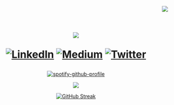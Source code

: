 <div align="right">
  <img src="https://visitcount.itsvg.in/api?id=imtribute12&icon=8&color=8" />
</div>
 
<div align="center">     
<br>
<p align="center" width="50%"> 
<h1>
<a href="https://github.com/imtribute12">
<img src="https://readme-typing-svg.herokuapp.com?size=36&color=ffffff&center=true&multiline=true&width=500&height=100&lines=Hi!+%F0%9F%91%8B;I'm+Seda+%F0%9F%98%8A">
</a>
	      
[![LinkedIn](https://img.shields.io/badge/LinkedIn-%230077B5.svg?logo=linkedin&logoColor=white)](https://linkedin.com/in/seda-n-taskan) 
[![Medium](https://img.shields.io/badge/Medium-12100E?logo=medium&logoColor=white)](https://medium.com/@nubika) 
[![Twitter](https://img.shields.io/badge/Twitter-%231DA1F2.svg?logo=Twitter&logoColor=white)](https://twitter.com/nubisqueendom)    
	             
</p>
</div>
    
<div align="center">

[![spotify-github-profile](https://spotify-github-profile.vercel.app/api/view?uid=sedanurgfb6671&cover_image=true&theme=natemoo-re&show_offline=false&background_color=c33232&interchange=false&bar_color=ffffff&bar_color_cover=false)](https://github.com/kittinan/spotify-github-profile)
</div>



<div align="center"> 
<a href="https://github.com/imtribute12">
<img src="https://readme-typing-svg.herokuapp.com?size=13&color=ffffff&center=true&multiline=false&height=50&lines=I'm+currently+learning+ML+and+computer+science+basis.">

	
	
[![GitHub Streak](https://github-readme-streak-stats.herokuapp.com?user=imtribute12&theme=neon&hide_border=true&border_radius=4.2&date_format=j%20M%5B%20Y%5D&ring=000000&background=45%2C00BF6E%2CB192EB&fire=EBEBEB&sideNums=EBEBEB&sideLabels=000000&stroke=000000&currStreakLabel=EBEBEB&currStreakNum=000000)](https://git.io/streak-stats)
 
</div>
  

